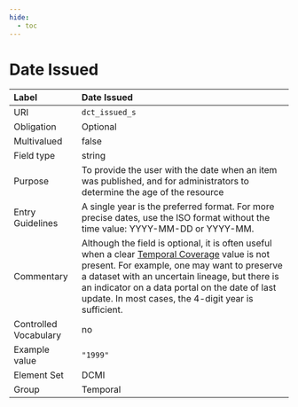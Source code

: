 ```yaml
---
hide:
  - toc
---
```


# Date Issued

| Label                 | Date Issued |
|:----------------------|:------------|
| URI                   | `dct_issued_s` |
| Obligation            | Optional |
| Multivalued           | false |
| Field type            | string |
| Purpose               | To provide the user with the date when an item was published, and for administrators to determine the age of the resource |
| Entry Guidelines      | A single year is the preferred format. For more precise dates, use the ISO format without the time value: YYYY-MM-DD or YYYY-MM. |
| Commentary            | Although the field is optional, it is often useful when a clear [Temporal Coverage](temporal-coverage.md) value is not present. For example, one may want to preserve a dataset with an uncertain lineage, but there is an indicator on a data portal on the date of last update. In most cases, the 4-digit year is sufficient. |
| Controlled Vocabulary | no |
| Example value         | `"1999"` |
| Element Set           | DCMI |
| Group                 | Temporal |

